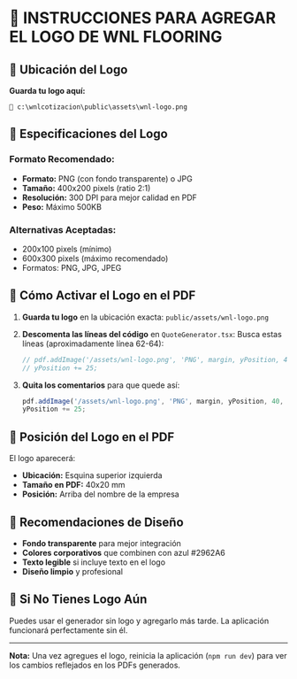 # 📍 INSTRUCCIONES PARA AGREGAR EL LOGO DE WNL FLOORING

## 🎯 Ubicación del Logo

**Guarda tu logo aquí:**
```
📁 c:\wnlcotizacion\public\assets\wnl-logo.png
```

## 📐 Especificaciones del Logo

### Formato Recomendado:
- **Formato:** PNG (con fondo transparente) o JPG
- **Tamaño:** 400x200 pixels (ratio 2:1)
- **Resolución:** 300 DPI para mejor calidad en PDF
- **Peso:** Máximo 500KB

### Alternativas Aceptadas:
- 200x100 pixels (mínimo)
- 600x300 pixels (máximo recomendado)
- Formatos: PNG, JPG, JPEG

## 🔧 Cómo Activar el Logo en el PDF

1. **Guarda tu logo** en la ubicación exacta: `public/assets/wnl-logo.png`

2. **Descomenta las líneas del código** en `QuoteGenerator.tsx`:
   Busca estas líneas (aproximadamente línea 62-64):
   ```typescript
   // pdf.addImage('/assets/wnl-logo.png', 'PNG', margin, yPosition, 40, 20);
   // yPosition += 25;
   ```
   
3. **Quita los comentarios** para que quede así:
   ```typescript
   pdf.addImage('/assets/wnl-logo.png', 'PNG', margin, yPosition, 40, 20);
   yPosition += 25;
   ```

## 📄 Posición del Logo en el PDF

El logo aparecerá:
- **Ubicación:** Esquina superior izquierda
- **Tamaño en PDF:** 40x20 mm
- **Posición:** Arriba del nombre de la empresa

## 🎨 Recomendaciones de Diseño

- **Fondo transparente** para mejor integración
- **Colores corporativos** que combinen con azul #2962A6
- **Texto legible** si incluye texto en el logo
- **Diseño limpio** y profesional

## 🔄 Si No Tienes Logo Aún

Puedes usar el generador sin logo y agregarlo más tarde. La aplicación funcionará perfectamente sin él.

---

**Nota:** Una vez agregues el logo, reinicia la aplicación (`npm run dev`) para ver los cambios reflejados en los PDFs generados.
